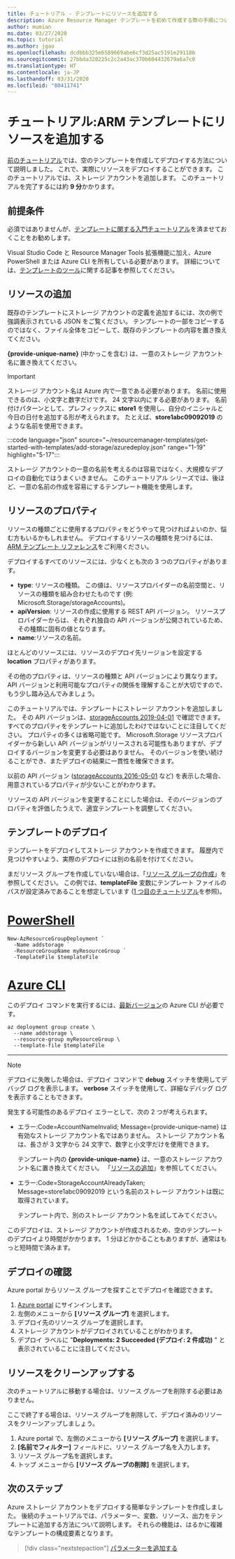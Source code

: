 ```yaml
---
title: チュートリアル - テンプレートにリソースを追加する
description: Azure Resource Manager テンプレートを初めて作成する際の手順について説明します。 テンプレート ファイルの構文とストレージ アカウントのデプロイ方法について説明します。
author: mumian
ms.date: 03/27/2020
ms.topic: tutorial
ms.author: jgao
ms.openlocfilehash: dcdbbb325e6589669abe6cf3d25ac5191e29118b
ms.sourcegitcommit: 27bbda320225c2c2a43ac370b604432679a6a7c0
ms.translationtype: HT
ms.contentlocale: ja-JP
ms.lasthandoff: 03/31/2020
ms.locfileid: "80411741"
---
```

# <a name="tutorial-add-a-resource-to-your-arm-template"></a>チュートリアル:ARM テンプレートにリソースを追加する

[前のチュートリアル](template-tutorial-create-first-template.md)では、空のテンプレートを作成してデプロイする方法について説明しました。 これで、実際にリソースをデプロイすることができます。 このチュートリアルでは、ストレージ アカウントを追加します。 このチュートリアルを完了するには約 **9 分**かかります。

## <a name="prerequisites"></a>前提条件

必須ではありませんが、[テンプレートに関する入門チュートリアル](template-tutorial-create-first-template.md)を済ませておくことをお勧めします。

Visual Studio Code と Resource Manager Tools 拡張機能に加え、Azure PowerShell または Azure CLI を所有している必要があります。 詳細については、[テンプレートのツール](template-tutorial-create-first-template.md#get-tools)に関する記事を参照してください。

## <a name="add-resource"></a>リソースの追加

既存のテンプレートにストレージ アカウントの定義を追加するには、次の例で強調表示されている JSON をご覧ください。 テンプレートの一部をコピーするのではなく、ファイル全体をコピーして、既存のテンプレートの内容を置き換えてください。

**{provide-unique-name}** (中かっこを含む) は、一意のストレージ アカウント名に置き換えてください。

> [!IMPORTANT]
> ストレージ アカウント名は Azure 内で一意である必要があります。 名前に使用できるのは、小文字と数字だけです。 24 文字以内にする必要があります。 名前付けパターンとして、プレフィックスに **store1** を使用し、自分のイニシャルと今日の日付を追加する形が考えられます。 たとえば、**store1abc09092019** のような名前を使用できます。

:::code language="json" source="~/resourcemanager-templates/get-started-with-templates/add-storage/azuredeploy.json" range="1-19" highlight="5-17":::

ストレージ アカウントの一意の名前を考えるのは容易ではなく、大規模なデプロイの自動化ではうまくいきません。 このチュートリアル シリーズでは、後ほど、一意の名前の作成を容易にするテンプレート機能を使用します。

## <a name="resource-properties"></a>リソースのプロパティ

リソースの種類ごとに使用するプロパティをどうやって見つければよいのか、悩む方もいるかもしれません。 デプロイするリソースの種類を見つけるには、[ARM テンプレート リファレンス](/azure/templates/)をご利用ください。

デプロイするすべてのリソースには、少なくとも次の 3 つのプロパティがあります。

- **type**: リソースの種類。 この値は、リソースプロバイダーの名前空間と、リソースの種類を組み合わせたものです (例: Microsoft.Storage/storageAccounts)。
- **apiVersion**: リソースの作成に使用する REST API バージョン。 リソースプロバイダーからは、それぞれ独自の API バージョンが公開されているため、その種類に固有の値となります。
- **name**:リソースの名前。

ほとんどのリソースには、リソースのデプロイ先リージョンを設定する **location** プロパティがあります。

その他のプロパティは、リソースの種類と API バージョンにより異なります。 API バージョンと利用可能なプロパティの関係を理解することが大切ですので、もう少し踏み込んでみましょう。

このチュートリアルでは、テンプレートにストレージ アカウントを追加しました。 その API バージョンは、[storageAccounts 2019-04-01](/azure/templates/microsoft.storage/2019-04-01/storageaccounts) で確認できます。 すべてのプロパティをテンプレートに追加したわけではないことに注目してください。 プロパティの多くは省略可能です。 Microsoft.Storage リソースプロバイダーから新しい API バージョンがリリースされる可能性もありますが、デプロイするバージョンを変更する必要はありません。 そのバージョンを使い続けることができ、またデプロイの結果に一貫性を確保できます。

以前の API バージョン ([storageAccounts 2016-05-01](/azure/templates/microsoft.storage/2016-05-01/storageaccounts) など) を表示した場合、用意されているプロパティが少ないことがわかります。

リソースの API バージョンを変更することにした場合は、そのバージョンのプロパティを評価したうえで、適宜テンプレートを調整してください。

## <a name="deploy-template"></a>テンプレートのデプロイ

テンプレートをデプロイしてストレージ アカウントを作成できます。 履歴内で見つけやすいよう、実際のデプロイには別の名前を付けてください。

まだリソース グループを作成していない場合は、「[リソース グループの作成](template-tutorial-create-first-template.md#create-resource-group)」を参照してください。 この例では、**templateFile** 変数にテンプレート ファイルのパスが設定済みであることを想定しています ([1 つ目のチュートリアル](template-tutorial-create-first-template.md#deploy-template)を参照)。

# <a name="powershell"></a>[PowerShell](#tab/azure-powershell)

```azurepowershell
New-AzResourceGroupDeployment `
  -Name addstorage `
  -ResourceGroupName myResourceGroup `
  -TemplateFile $templateFile
```

# <a name="azure-cli"></a>[Azure CLI](#tab/azure-cli)

このデプロイ コマンドを実行するには、[最新バージョン](/cli/azure/install-azure-cli)の Azure CLI が必要です。

```azurecli
az deployment group create \
  --name addstorage \
  --resource-group myResourceGroup \
  --template-file $templateFile
```

---

> [!NOTE]
> デプロイに失敗した場合は、デプロイ コマンドで **debug** スイッチを使用してデバッグ ログを表示します。  **verbose** スイッチを使用して、詳細なデバッグ ログを表示することもできます。

発生する可能性のあるデプロイ エラーとして、次の 2 つが考えられます。

- エラー:Code=AccountNameInvalid; Message={provide-unique-name} は有効なストレージ アカウント名ではありません。 ストレージ アカウント名は、長さが 3 文字から 24 文字で、数字と小文字だけを使用できます。

    テンプレート内の **{provide-unique-name}** は、一意のストレージ アカウント名に置き換えてください。  「[リソースの追加](#add-resource)」を参照してください。

- エラー:Code=StorageAccountAlreadyTaken; Message=store1abc09092019 という名前のストレージ アカウントは既に取得されています。

    テンプレート内で、別のストレージ アカウント名を試してみてください。

このデプロイは、ストレージ アカウントが作成されるため、空のテンプレートのデプロイより時間がかかります。 1 分ほどかかることもありますが、通常はもっと短時間で済みます。

## <a name="verify-deployment"></a>デプロイの確認

Azure portal からリソース グループを探すことでデプロイを確認できます。

1. [Azure portal](https://portal.azure.com) にサインインします。
1. 左側のメニューから **[リソース グループ]** を選択します。
1. デプロイ先のリソース グループを選択します。
1. ストレージ アカウントがデプロイされていることがわかります。
1. デプロイ ラベルに "**Deployments: 2 Succeeded (デプロイ: 2 件成功)** " と表示されていることに注目してください。

## <a name="clean-up-resources"></a>リソースをクリーンアップする

次のチュートリアルに移動する場合は、リソース グループを削除する必要はありません。

ここで終了する場合は、リソース グループを削除して、デプロイ済みのリソースをクリーンアップしましょう。

1. Azure portal で、左側のメニューから **[リソース グループ]** を選択します。
2. **[名前でフィルター]** フィールドに、リソース グループ名を入力します。
3. リソース グループ名を選択します。
4. トップ メニューから **[リソース グループの削除]** を選択します。

## <a name="next-steps"></a>次のステップ

Azure ストレージ アカウントをデプロイする簡単なテンプレートを作成しました。  後続のチュートリアルでは、パラメーター、変数、リソース、出力をテンプレートに追加する方法について説明します。 それらの機能は、はるかに複雑なテンプレートの構成要素となります。

> [!div class="nextstepaction"]
> [パラメーターを追加する](template-tutorial-add-parameters.md)